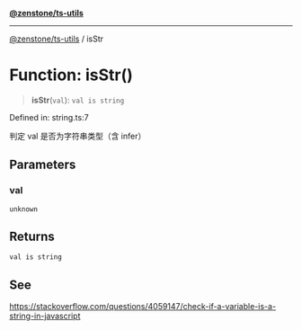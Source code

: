 [**@zenstone/ts-utils**](../README.md)

***

[@zenstone/ts-utils](../globals.md) / isStr

# Function: isStr()

> **isStr**(`val`): `val is string`

Defined in: string.ts:7

判定 val 是否为字符串类型（含 infer）

## Parameters

### val

`unknown`

## Returns

`val is string`

## See

https://stackoverflow.com/questions/4059147/check-if-a-variable-is-a-string-in-javascript
